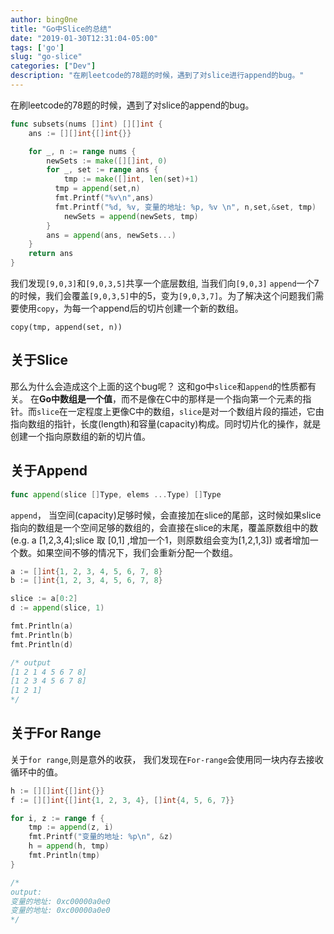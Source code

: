 ```yaml
---
author: bing0ne
title: "Go中Slice的总结"
date: "2019-01-30T12:31:04-05:00"
tags: ['go']
slug: "go-slice"
categories: ["Dev"]
description: "在刷leetcode的78题的时候，遇到了对slice进行append的bug。"
---
```



在刷leetcode的78题的时候，遇到了对slice的append的bug。

<!--more-->

```go
func subsets(nums []int) [][]int {
    ans := [][]int{[]int{}}

	for _, n := range nums {
		newSets := make([][]int, 0)
		for _, set := range ans {
			tmp := make([]int, len(set)+1)
          tmp = append(set,n)
          fmt.Printf("%v\n",ans)
          fmt.Printf("%d, %v, 变量的地址: %p, %v \n", n,set,&set, tmp)
			newSets = append(newSets, tmp)
		}
		ans = append(ans, newSets...)
	}
	return ans
}
```

我们发现`[9,0,3]`和`[9,0,3,5]`共享一个底层数组, 当我们向`[9,0,3]` `append`一个7的时候，我们会覆盖`[9,0,3,5]`中的5，变为`[9,0,3,7]`。为了解决这个问题我们需要使用`copy`，为每一个append后的切片创建一个新的数组。

```
copy(tmp, append(set, n))
```

## 关于Slice
那么为什么会造成这个上面的这个bug呢？ 这和go中`slice`和`append`的性质都有关。 在**Go中数组是一个值**，而不是像在C中的那样是一个指向第一个元素的指针。而`slice`在一定程度上更像C中的数组，`slice`是对一个数组片段的描述，它由指向数组的指针，长度(length)和容量(capacity)构成。同时切片化的操作，就是创建一个指向原数组的新的切片值。

## 关于Append

```go 
func append(slice []Type, elems ...Type) []Type
```

`append`， 当空间(capacity)足够时候，会直接加在slice的尾部，这时候如果slice指向的数组是一个空间足够的数组的，会直接在slice的末尾，覆盖原数组中的数(e.g. a [1,2,3,4];slice 取 [0,1] ,增加一个1，则原数组会变为[1,2,1,3]) 或者增加一个数。如果空间不够的情况下，我们会重新分配一个数组。


```go
a := []int{1, 2, 3, 4, 5, 6, 7, 8}
b := []int{1, 2, 3, 4, 5, 6, 7, 8}

slice := a[0:2]
d := append(slice, 1)

fmt.Println(a)
fmt.Println(b)
fmt.Println(d)

/* output
[1 2 1 4 5 6 7 8]
[1 2 3 4 5 6 7 8]
[1 2 1]
*/
```


## 关于For Range
关于`for range`,则是意外的收获， 我们发现在`For-range`会使用同一块内存去接收循环中的值。

```go 
h := [][]int{[]int{}}
f := [][]int{[]int{1, 2, 3, 4}, []int{4, 5, 6, 7}}

for i, z := range f {
	tmp := append(z, i)
	fmt.Printf("变量的地址: %p\n", &z)
	h = append(h, tmp)
	fmt.Println(tmp)
}

/*
output:
变量的地址: 0xc00000a0e0
变量的地址: 0xc00000a0e0
*/
```


